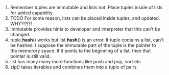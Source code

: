 1. Remember tuples are immutable and lists not. Place tuples inside of lists for added capability
1. TODO For some reason, lists can be placed inside tuples, and updated. WHY?!?!?!
1. Immutable provides hints to developer and interpreter that this can't be changed.
1. tuple.__hash__() works but list.__hash__() is an error. If tuple contains a list, can't be hashed. I suppose the immutable part of the tuple is the pointer to the memorory space. If it points to the beginning of a list, then that pointer is still valid. 
1. list has many many more functions like push and pop, sort etc
1. zip() takes iterables and combines them into a tuple of pairs